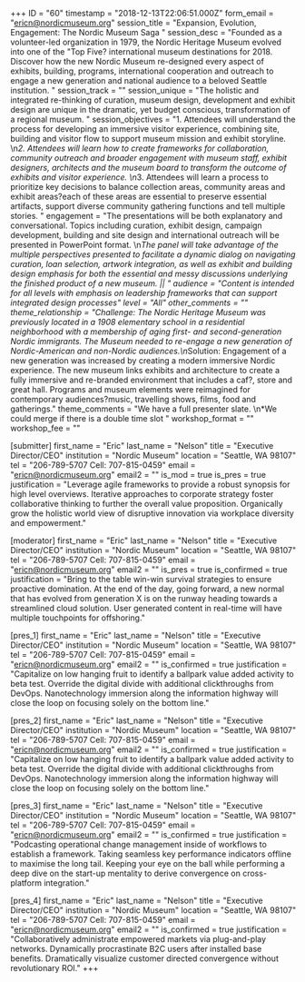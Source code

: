 +++
ID = "60"
timestamp = "2018-12-13T22:06:51.000Z"
form_email = "ericn@nordicmuseum.org"
session_title = "Expansion, Evolution, Engagement: The Nordic Museum Saga "
session_desc = "Founded as a volunteer-led organization in 1979, the Nordic Heritage Museum evolved into one of the \"Top Five? international museum destinations for 2018. Discover how the new Nordic Museum re-designed every aspect of exhibits, building, programs, international cooperation and outreach to engage a new generation and national audience to a beloved Seattle institution. "
session_track = ""
session_unique = "The holistic and integrated re-thinking of curation, museum design, development and exhibit design are unique in the dramatic, yet budget conscious, transformation of a regional museum. "
session_objectives = "1. Attendees will understand the process for developing an immersive visitor experience, combining site, building and visitor flow to support museum mission and exhibit storyline. \n*2. Attendees will learn how to create frameworks for collaboration, community outreach and broader engagement with museum staff, exhibit designers, architects and the museum board to transform the outcome of exhibits and visitor experience. \n*3. Attendees will learn a process to prioritize key decisions to balance collection areas, community areas and exhibit areas?each of these areas are essential to preserve essential artifacts, support diverse community gathering functions and tell multiple stories. "
engagement = "The presentations will be both explanatory and conversational. Topics including curation, exhibit design, campaign development, building and site design and international outreach will be presented in PowerPoint format.  \n*The panel will take advantage of the multiple perspectives presented to facilitate a dynamic dialog on navigating curation, loan selection, artwork integration, as well as exhibit and building design emphasis for both the essential and messy discussions underlying the finished product of a new museum. || "
audience = "Content is intended for all levels with emphasis on leadership frameworks that can support integrated design processes"
level = "All"
other_comments = ""
theme_relationship = "Challenge: The Nordic Heritage Museum was previously located in a 1908 elementary school in a residential neighborhood with a membership of aging first- and second-generation Nordic immigrants. The Museum needed to re-engage a new generation of Nordic-American and non-Nordic audiences.\n*Solution: Engagement of a new generation was increased by creating a modern immersive Nordic experience. The new museum links exhibits and architecture to create a fully immersive and re-branded environment that includes a caf?, store and great hall. Programs and museum elements were reimagined for contemporary audiences?music, travelling shows, films, food and gatherings."
theme_comments = "We have a full presenter slate. \n*We could merge if there is a double time slot "
workshop_format = ""
workshop_fee = ""

[submitter]
first_name = "Eric"
last_name = "Nelson"
title = "Executive Director/CEO"
institution = "Nordic Museum"
location = "Seattle, WA 98107"
tel = "206-789-5707    Cell: 707-815-0459"
email = "ericn@nordicmuseum.org"
email2 = ""
is_mod = true
is_pres = true
justification = "Leverage agile frameworks to provide a robust synopsis for high level overviews. Iterative approaches to corporate strategy foster collaborative thinking to further the overall value proposition. Organically grow the holistic world view of disruptive innovation via workplace diversity and empowerment."

[moderator]
first_name = "Eric"
last_name = "Nelson"
title = "Executive Director/CEO"
institution = "Nordic Museum"
location = "Seattle, WA 98107"
tel = "206-789-5707    Cell: 707-815-0459"
email = "ericn@nordicmuseum.org"
email2 = ""
is_pres = true
is_confirmed = true
justification = "Bring to the table win-win survival strategies to ensure proactive domination. At the end of the day, going forward, a new normal that has evolved from generation X is on the runway heading towards a streamlined cloud solution. User generated content in real-time will have multiple touchpoints for offshoring."

[pres_1]
first_name = "Eric"
last_name = "Nelson"
title = "Executive Director/CEO"
institution = "Nordic Museum"
location = "Seattle, WA 98107"
tel = "206-789-5707    Cell: 707-815-0459"
email = "ericn@nordicmuseum.org"
email2 = ""
is_confirmed = true
justification = "Capitalize on low hanging fruit to identify a ballpark value added activity to beta test. Override the digital divide with additional clickthroughs from DevOps. Nanotechnology immersion along the information highway will close the loop on focusing solely on the bottom line."

[pres_2]
first_name = "Eric"
last_name = "Nelson"
title = "Executive Director/CEO"
institution = "Nordic Museum"
location = "Seattle, WA 98107"
tel = "206-789-5707    Cell: 707-815-0459"
email = "ericn@nordicmuseum.org"
email2 = ""
is_confirmed = true
justification = "Capitalize on low hanging fruit to identify a ballpark value added activity to beta test. Override the digital divide with additional clickthroughs from DevOps. Nanotechnology immersion along the information highway will close the loop on focusing solely on the bottom line."

[pres_3]
first_name = "Eric"
last_name = "Nelson"
title = "Executive Director/CEO"
institution = "Nordic Museum"
location = "Seattle, WA 98107"
tel = "206-789-5707    Cell: 707-815-0459"
email = "ericn@nordicmuseum.org"
email2 = ""
is_confirmed = true
justification = "Podcasting operational change management inside of workflows to establish a framework. Taking seamless key performance indicators offline to maximise the long tail. Keeping your eye on the ball while performing a deep dive on the start-up mentality to derive convergence on cross-platform integration."

[pres_4]
first_name = "Eric"
last_name = "Nelson"
title = "Executive Director/CEO"
institution = "Nordic Museum"
location = "Seattle, WA 98107"
tel = "206-789-5707    Cell: 707-815-0459"
email = "ericn@nordicmuseum.org"
email2 = ""
is_confirmed = true
justification = "Collaboratively administrate empowered markets via plug-and-play networks. Dynamically procrastinate B2C users after installed base benefits. Dramatically visualize customer directed convergence without revolutionary ROI."
+++
